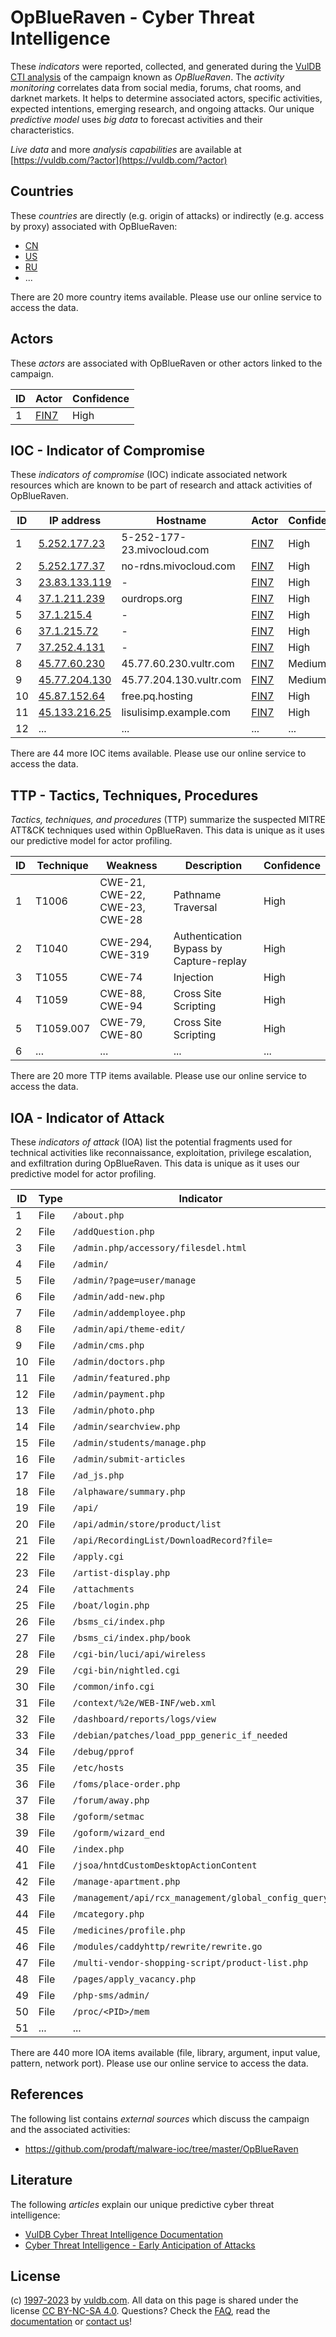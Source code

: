 # OpBlueRaven - Cyber Threat Intelligence

These _indicators_ were reported, collected, and generated during the [VulDB CTI analysis](https://vuldb.com/?kb.cti) of the campaign known as _OpBlueRaven_. The _activity monitoring_ correlates data from social media, forums, chat rooms, and darknet markets. It helps to determine associated actors, specific activities, expected intentions, emerging research, and ongoing attacks. Our unique _predictive model_ uses _big data_ to forecast activities and their characteristics.

_Live data_ and more _analysis capabilities_ are available at [https://vuldb.com/?actor](https://vuldb.com/?actor)

## Countries

These _countries_ are directly (e.g. origin of attacks) or indirectly (e.g. access by proxy) associated with OpBlueRaven:

* [CN](https://vuldb.com/?country.cn)
* [US](https://vuldb.com/?country.us)
* [RU](https://vuldb.com/?country.ru)
* ...

There are 20 more country items available. Please use our online service to access the data.

## Actors

These _actors_ are associated with OpBlueRaven or other actors linked to the campaign.

ID | Actor | Confidence
-- | ----- | ----------
1 | [FIN7](https://vuldb.com/?actor.fin7) | High

## IOC - Indicator of Compromise

These _indicators of compromise_ (IOC) indicate associated network resources which are known to be part of research and attack activities of OpBlueRaven.

ID | IP address | Hostname | Actor | Confidence
-- | ---------- | -------- | ----- | ----------
1 | [5.252.177.23](https://vuldb.com/?ip.5.252.177.23) | 5-252-177-23.mivocloud.com | [FIN7](https://vuldb.com/?actor.fin7) | High
2 | [5.252.177.37](https://vuldb.com/?ip.5.252.177.37) | no-rdns.mivocloud.com | [FIN7](https://vuldb.com/?actor.fin7) | High
3 | [23.83.133.119](https://vuldb.com/?ip.23.83.133.119) | - | [FIN7](https://vuldb.com/?actor.fin7) | High
4 | [37.1.211.239](https://vuldb.com/?ip.37.1.211.239) | ourdrops.org | [FIN7](https://vuldb.com/?actor.fin7) | High
5 | [37.1.215.4](https://vuldb.com/?ip.37.1.215.4) | - | [FIN7](https://vuldb.com/?actor.fin7) | High
6 | [37.1.215.72](https://vuldb.com/?ip.37.1.215.72) | - | [FIN7](https://vuldb.com/?actor.fin7) | High
7 | [37.252.4.131](https://vuldb.com/?ip.37.252.4.131) | - | [FIN7](https://vuldb.com/?actor.fin7) | High
8 | [45.77.60.230](https://vuldb.com/?ip.45.77.60.230) | 45.77.60.230.vultr.com | [FIN7](https://vuldb.com/?actor.fin7) | Medium
9 | [45.77.204.130](https://vuldb.com/?ip.45.77.204.130) | 45.77.204.130.vultr.com | [FIN7](https://vuldb.com/?actor.fin7) | Medium
10 | [45.87.152.64](https://vuldb.com/?ip.45.87.152.64) | free.pq.hosting | [FIN7](https://vuldb.com/?actor.fin7) | High
11 | [45.133.216.25](https://vuldb.com/?ip.45.133.216.25) | lisulisimp.example.com | [FIN7](https://vuldb.com/?actor.fin7) | High
12 | ... | ... | ... | ...

There are 44 more IOC items available. Please use our online service to access the data.

## TTP - Tactics, Techniques, Procedures

_Tactics, techniques, and procedures_ (TTP) summarize the suspected MITRE ATT&CK techniques used within OpBlueRaven. This data is unique as it uses our predictive model for actor profiling.

ID | Technique | Weakness | Description | Confidence
-- | --------- | -------- | ----------- | ----------
1 | T1006 | CWE-21, CWE-22, CWE-23, CWE-28 | Pathname Traversal | High
2 | T1040 | CWE-294, CWE-319 | Authentication Bypass by Capture-replay | High
3 | T1055 | CWE-74 | Injection | High
4 | T1059 | CWE-88, CWE-94 | Cross Site Scripting | High
5 | T1059.007 | CWE-79, CWE-80 | Cross Site Scripting | High
6 | ... | ... | ... | ...

There are 20 more TTP items available. Please use our online service to access the data.

## IOA - Indicator of Attack

These _indicators of attack_ (IOA) list the potential fragments used for technical activities like reconnaissance, exploitation, privilege escalation, and exfiltration during OpBlueRaven. This data is unique as it uses our predictive model for actor profiling.

ID | Type | Indicator | Confidence
-- | ---- | --------- | ----------
1 | File | `/about.php` | Medium
2 | File | `/addQuestion.php` | High
3 | File | `/admin.php/accessory/filesdel.html` | High
4 | File | `/admin/` | Low
5 | File | `/admin/?page=user/manage` | High
6 | File | `/admin/add-new.php` | High
7 | File | `/admin/addemployee.php` | High
8 | File | `/admin/api/theme-edit/` | High
9 | File | `/admin/cms.php` | High
10 | File | `/admin/doctors.php` | High
11 | File | `/admin/featured.php` | High
12 | File | `/admin/payment.php` | High
13 | File | `/admin/photo.php` | High
14 | File | `/admin/searchview.php` | High
15 | File | `/admin/students/manage.php` | High
16 | File | `/admin/submit-articles` | High
17 | File | `/ad_js.php` | Medium
18 | File | `/alphaware/summary.php` | High
19 | File | `/api/` | Low
20 | File | `/api/admin/store/product/list` | High
21 | File | `/api/RecordingList/DownloadRecord?file=` | High
22 | File | `/apply.cgi` | Medium
23 | File | `/artist-display.php` | High
24 | File | `/attachments` | Medium
25 | File | `/boat/login.php` | High
26 | File | `/bsms_ci/index.php` | High
27 | File | `/bsms_ci/index.php/book` | High
28 | File | `/cgi-bin/luci/api/wireless` | High
29 | File | `/cgi-bin/nightled.cgi` | High
30 | File | `/common/info.cgi` | High
31 | File | `/context/%2e/WEB-INF/web.xml` | High
32 | File | `/dashboard/reports/logs/view` | High
33 | File | `/debian/patches/load_ppp_generic_if_needed` | High
34 | File | `/debug/pprof` | Medium
35 | File | `/etc/hosts` | Medium
36 | File | `/foms/place-order.php` | High
37 | File | `/forum/away.php` | High
38 | File | `/goform/setmac` | High
39 | File | `/goform/wizard_end` | High
40 | File | `/index.php` | Medium
41 | File | `/jsoa/hntdCustomDesktopActionContent` | High
42 | File | `/manage-apartment.php` | High
43 | File | `/management/api/rcx_management/global_config_query` | High
44 | File | `/mcategory.php` | High
45 | File | `/medicines/profile.php` | High
46 | File | `/modules/caddyhttp/rewrite/rewrite.go` | High
47 | File | `/multi-vendor-shopping-script/product-list.php` | High
48 | File | `/pages/apply_vacancy.php` | High
49 | File | `/php-sms/admin/` | High
50 | File | `/proc/<PID>/mem` | High
51 | ... | ... | ...

There are 440 more IOA items available (file, library, argument, input value, pattern, network port). Please use our online service to access the data.

## References

The following list contains _external sources_ which discuss the campaign and the associated activities:

* https://github.com/prodaft/malware-ioc/tree/master/OpBlueRaven

## Literature

The following _articles_ explain our unique predictive cyber threat intelligence:

* [VulDB Cyber Threat Intelligence Documentation](https://vuldb.com/?kb.cti)
* [Cyber Threat Intelligence - Early Anticipation of Attacks](https://www.scip.ch/en/?labs.20201022)

## License

(c) [1997-2023](https://vuldb.com/?kb.changelog) by [vuldb.com](https://vuldb.com/?kb.about). All data on this page is shared under the license [CC BY-NC-SA 4.0](https://creativecommons.org/licenses/by-nc-sa/4.0/). Questions? Check the [FAQ](https://vuldb.com/?kb.faq), read the [documentation](https://vuldb.com/?kb) or [contact us](https://vuldb.com/?contact)!
